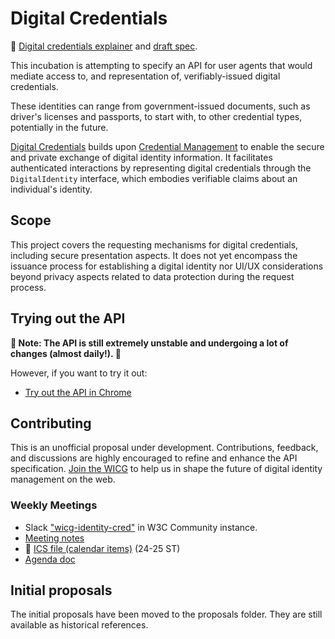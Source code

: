 # Digital Credentials

📄 [Digital credentials explainer](explainer.md) and [draft spec](https://wicg.github.io/digital-identities/).

This incubation is attempting to specify an API for user agents that would mediate access to, and representation of, verifiably-issued digital credentials.

These identities can range from government-issued documents, such as driver's licenses and passports, to start with, to other credential types, potentially in the future.

[Digital Credentials](https://wicg.github.io/digital-identities/) builds upon [Credential Management](https://www.w3.org/TR/credential-management-1/) to enable the secure and private exchange of digital identity information. It facilitates authenticated interactions by representing digital credentials through the `DigitalIdentity` interface, which embodies verifiable claims about an individual's identity.

## Scope

This project covers the requesting mechanisms for digital credentials, including secure presentation aspects. It does not yet encompass the issuance process for establishing a digital identity nor UI/UX considerations beyond privacy aspects related to data protection during the request process.

## Trying out the API

**🚧 Note: The API is still extremely unstable and undergoing a lot of changes (almost daily!). 🚧**

However, if you want to try it out:

- [Try out the API in Chrome](https://github.com/WICG/digital-identities/wiki/HOWTO%3A-Try-the-Prototype-API-in-Chrome-Android)

## Contributing

This is an unofficial proposal under development. Contributions, feedback, and discussions are highly encouraged to refine and enhance the API specification.
[Join the WICG](https://www.w3.org/community/wicg/) to help us in shape the future of digital identity management on the web.

### Weekly Meetings

- Slack ["wicg-identity-cred"](https://w3ccommunity.slack.com/archives/C05UG0EJUDB) in W3C Community instance.
- [Meeting notes](https://github.com/WICG/identity-credential/wiki/Meeting-Notes)
- 📆 [ICS file (calendar items)](https://drive.google.com/file/d/1Qe6x1akabfqQo4UF9p2EHxo1gvxWPl6s/view?usp=sharing) (24-25 ST)
- [Agenda doc](https://docs.google.com/document/d/1Sq9tjh4Hv887Mzjoor-ZauXJ1glq6MCdjTsyUYNHjWA/)

## Initial proposals

The initial proposals have been moved to the proposals folder. They are still available as historical references.
